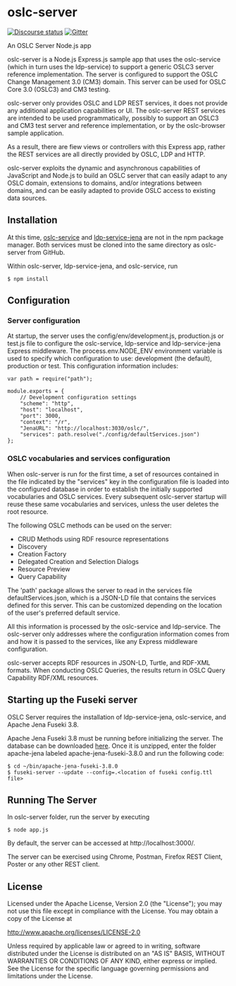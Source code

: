 # oslc-server

[![Discourse status](https://img.shields.io/discourse/https/meta.discourse.org/status.svg)](https://forum.open-services.net/)
[![Gitter](https://img.shields.io/gitter/room/nwjs/nw.js.svg)](https://gitter.im/OSLC/chat)

An OSLC Server Node.js app

oslc-server is a Node.js Express.js sample app that uses the oslc-service (which in turn uses the ldp-service) to support a generic OSLC3 server reference implementation. The server is configured to support the OSLC Change Management 3.0 (CM3) domain. This server can be used for OSLC Core 3.0 (OSLC3) and CM3 testing.

oslc-server only provides OSLC and LDP REST services, it does not provide any additional application capabilities or UI. The oslc-server REST services are intended to be used programmatically, possibly to support an OSLC3 and CM3 test server and reference implementation, or by the oslc-browser sample application.

As a result, there are fiew views or controllers with this Express app, rather the REST services are all directly provided by OSLC, LDP and HTTP.

oslc-server exploits the dynamic and asynchronous capabilities of JavaScript and Node.js to build an OSLC server that can easily adapt to any OSLC domain, extensions to domains, and/or integrations between domains, and can be easily adapted to provide OSLC access to existing data sources. 

## Installation

At this time, [oslc-service](https://github.com/OSLC/oslc-service) and [ldp-service-jena](https://github.com/OSLC/ldp-service-jena) are not in the npm package manager. Both services must be cloned into the same directory as oslc-server from GitHub.

Within oslc-server, ldp-service-jena, and oslc-service, run 
	
	$ npm install

## Configuration

### Server configuration

At startup, the server uses the config/env/development.js, production.js or test.js file to configure the oslc-service, ldp-service and ldp-service-jena Express middleware. The process.env.NODE_ENV environment variable is used to specify which configuration to use: development (the default), production or test. This configuration information includes:

	var path = require("path");

	module.exports = {
		// Development configuration settings
		"scheme": "http",
		"host": "localhost",
		"port": 3000,
		"context": "/r",
		"JenaURL": "http://localhost:3030/oslc/",
		"services": path.resolve("./config/defaultServices.json")
	};


### OSLC vocabularies and services configuration

When oslc-server is run for the first time, a set of resources contained in the file indicated by the "services" key in the configuration file is loaded into the configured database in order to establish the initially supported vocabularies and OSLC services. Every subsequent oslc-server startup will reuse these same vocabularies and services, unless the user deletes the root resource.

The following OSLC methods can be used on the server:

- CRUD Methods using RDF resource representations
- Discovery
- Creation Factory 
- Delegated Creation and Selection Dialogs 
- Resource Preview 
- Query Capability


The 'path' package allows the server to read in the services file defaultServices.json, which is a JSON-LD file that contains the services defined for this server. This can be customized depending on the location of the user's preferred default service.

All this information is processed by the oslc-service and ldp-service. The oslc-server only addresses where the configuration information comes from and how it is passed to the services, like any Express middleware configuration.

oslc-server accepts RDF resources in JSON-LD, Turtle, and RDF-XML formats. When conducting OSLC Queries, the results return in OSLC Query Capability RDF/XML resources.


## Starting up the Fuseki server


OSLC Server requires the installation of ldp-service-jena, oslc-service, and Apache Jena Fuseki 3.8.

Apache Jena Fuseki 3.8 must be running before initializing the server. The database can be downloaded [here](https://jena.apache.org/download/#jena-fuseki). Once it is unzipped, enter the folder apache-jena labeled apache-jena-fuseki-3.8.0 and run the following code:

	$ cd ~/bin/apache-jena-fuseki-3.8.0
	$ fuseki-server --update --config=.<location of fuseki config.ttl file>


## Running The Server

In oslc-server folder, run the server by executing
	
	$ node app.js

By default, the server can be accessed at http://localhost:3000/.

The server can be exercised using Chrome, Postman, Firefox REST Client, Poster or any other REST client.


## License

Licensed under the Apache License, Version 2.0 (the "License");
you may not use this file except in compliance with the License.
You may obtain a copy of the License at

   http://www.apache.org/licenses/LICENSE-2.0

Unless required by applicable law or agreed to in writing, software
distributed under the License is distributed on an "AS IS" BASIS,
WITHOUT WARRANTIES OR CONDITIONS OF ANY KIND, either express or implied.
See the License for the specific language governing permissions and
limitations under the License.

